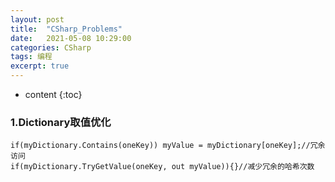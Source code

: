 ```yaml
---
layout: post
title:  "CSharp_Problems"
date:   2021-05-08 10:29:00
categories: CSharp
tags: 编程
excerpt: true
---
```



* content
{:toc}


### 1.Dictionary取值优化

```
if(myDictionary.Contains(oneKey)) myValue = myDictionary[oneKey];//冗余访问
if(myDictionary.TryGetValue(oneKey, out myValue)){}//减少冗余的哈希次数
```

